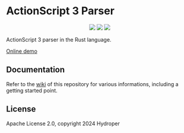 # ActionScript 3 Parser

<p align="center">
  <a href="https://lib.rs/crates/as3_parser"><img src="https://img.shields.io/badge/lib.rs-green"></a>
  <a href="https://docs.rs/as3_parser"><img src="https://img.shields.io/badge/Rust%20API%20Documentation-gray"></a>
  <img src="https://img.shields.io/github/actions/workflow/status/hydroper/as3parser/demo.yml">
</p>

ActionScript 3 parser in the Rust language.

[Online demo](https://hydroper.github.io/as3parser/demo)

## Documentation

Refer to the [wiki](https://github.com/hydroperfox/as3parser/wiki) of this repository for various informations, including a getting started point.

## License

Apache License 2.0, copyright 2024 Hydroper
